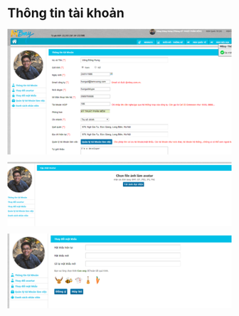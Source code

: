 # Thông tin tài khoản



![C&#x1EAD;p nh&#x1EAD;t th&#xF4;ng tin t&#xE0;i kho&#x1EA3;n](../../.gitbook/assets/image%20%282%29.png)



![C&#x1EAD;p nh&#x1EAD;t &#x1EA3;nh avatar](../../.gitbook/assets/image%20%2811%29.png)



![](../../.gitbook/assets/image%20%2813%29.png)



